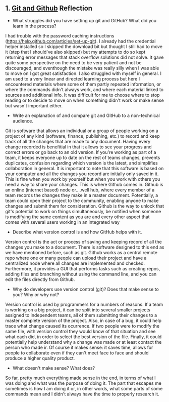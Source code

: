 ## 1. [Git and Github](1_get_started/readme.md) Reflection

* What struggles did you have setting up git and GitHub? What did you learn in the process?

I had trouble with the password caching instructions (https://help.github.com/articles/set-up-git). I already had the credential helper installed so I skipped the download bit but thought I still had to move it (step that I should've also skipped) but my attempts to do so kept returning error messages that stack overflow solutions did not solve. It gave quite some perspective on the need to be very patient and not be discouraged, and eventhough the mistake was really silly when I was able to move on I got great satisfaction.
I also struggled with myself in general. I am used to a very linear and directed learning process but here I encountered  materials where some of them partly repeated information, or where the commands didn't always work, and where each material linked to sources and additional info. It was difficult for me to choose where to stop reading or to decide to move on when something didn't work or make sense but wasn't important either.



* Write an explanation of and compare git and GitHub to a non-technical audience. 

Git is software that allows an individual or a group of people working on a project of any kind (software, finance, publishing, etc.) to record and keep track of all the changes that are made to any document. Having every change recorded is benefitial in that it allows to see your progress and correct errors or go back to an old version. If you're working as part of a team, it keeps everyone up to date on the rest of teams changes, prevents duplicates, confusion regarding which version is the latest, and simplifies collaboration in general. 
It is important to note that this software is based on your computer and all the changes you record are initially only saved in it. This is fine when you work by yourself but when you work with others you need a way to share your changes. This is where Github comes in. Github is an online (internet based) node or....well hub, where every member of a team records the changes they make in a master document. Potentially, a team could open their project to the community, enabling anyone to make changes and submit them for consideration. Github is the way to unlock that git's potential to work on things simultaneously, be notified when someone is modifying the same content as you are and every other aspect that comes with several users working in an integrated way




* Describe what version control is and how GitHub helps with it.

Version control is the act or process of saving and keeping record of all the changes you make to a document. There is software designed to this end as we have mentioned before, such as git. Github works as a central remote repo where one or many people can upload their project and have a centralized node where all changes are implemented and checked. Furthermore, it provides a GUI that performs tasks such as creating repos, adding files and branching without using the command line, and you can edit the files directly from Github.




* Why do developers use version control (git)? Does that make sense to you? Why or why not?

Version control is used by programmers for a numbers of reasons. If a team is working on a big project, it can be split into several smaller projects assigned to independent teams, all of them submitting their changes to a master complete version of the project. Also, in case of a bug, it could help trace what change caused its ocurrence. If two people were to modify the same file, with version control they would know of that situation and see what each did, in order to select the best version of the file. Finally, it could potentially help understand why a change was made or at least contact the person who made ir. Of course it makes sense: it saves time, allows for people to collaborate even if they can't meet face to face and should produce a higher quality product.



* What doesn't make sense? What does?

So far, pretty much everything made sense in the end, in terms of what I was doing and what was the purpose of doing it. The part that escapes me sometimes is how I am doing it or, in other words, what some parts of some commands mean and I didn't always have the time to properly research it.

<!-- Add your reflection here. Remove the comment markers -->
